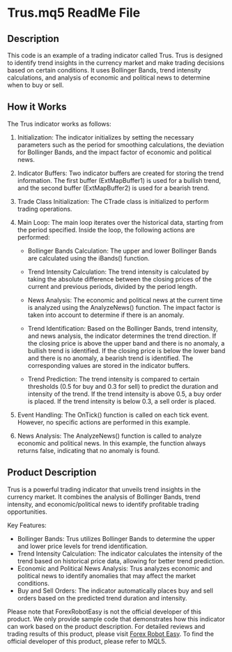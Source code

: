 # Trus.mq5 ReadMe File

## Description

This code is an example of a trading indicator called Trus. Trus is designed to identify trend insights in the currency market and make trading decisions based on certain conditions. It uses Bollinger Bands, trend intensity calculations, and analysis of economic and political news to determine when to buy or sell.

## How it Works

The Trus indicator works as follows:

1. Initialization: The indicator initializes by setting the necessary parameters such as the period for smoothing calculations, the deviation for Bollinger Bands, and the impact factor of economic and political news.

2. Indicator Buffers: Two indicator buffers are created for storing the trend information. The first buffer (ExtMapBuffer1) is used for a bullish trend, and the second buffer (ExtMapBuffer2) is used for a bearish trend.

3. Trade Class Initialization: The CTrade class is initialized to perform trading operations.

4. Main Loop: The main loop iterates over the historical data, starting from the period specified. Inside the loop, the following actions are performed:

   - Bollinger Bands Calculation: The upper and lower Bollinger Bands are calculated using the iBands() function.
   
   - Trend Intensity Calculation: The trend intensity is calculated by taking the absolute difference between the closing prices of the current and previous periods, divided by the period length.
   
   - News Analysis: The economic and political news at the current time is analyzed using the AnalyzeNews() function. The impact factor is taken into account to determine if there is an anomaly.
   
   - Trend Identification: Based on the Bollinger Bands, trend intensity, and news analysis, the indicator determines the trend direction. If the closing price is above the upper band and there is no anomaly, a bullish trend is identified. If the closing price is below the lower band and there is no anomaly, a bearish trend is identified. The corresponding values are stored in the indicator buffers.
   
   - Trend Prediction: The trend intensity is compared to certain thresholds (0.5 for buy and 0.3 for sell) to predict the duration and intensity of the trend. If the trend intensity is above 0.5, a buy order is placed. If the trend intensity is below 0.3, a sell order is placed.

5. Event Handling: The OnTick() function is called on each tick event. However, no specific actions are performed in this example.

6. News Analysis: The AnalyzeNews() function is called to analyze economic and political news. In this example, the function always returns false, indicating that no anomaly is found.

## Product Description

Trus is a powerful trading indicator that unveils trend insights in the currency market. It combines the analysis of Bollinger Bands, trend intensity, and economic/political news to identify profitable trading opportunities.

Key Features:
- Bollinger Bands: Trus utilizes Bollinger Bands to determine the upper and lower price levels for trend identification.
- Trend Intensity Calculation: The indicator calculates the intensity of the trend based on historical price data, allowing for better trend prediction.
- Economic and Political News Analysis: Trus analyzes economic and political news to identify anomalies that may affect the market conditions.
- Buy and Sell Orders: The indicator automatically places buy and sell orders based on the predicted trend duration and intensity.

Please note that ForexRobotEasy is not the official developer of this product. We only provide sample code that demonstrates how this indicator can work based on the product description. For detailed reviews and trading results of this product, please visit [Forex Robot Easy](https://forexroboteasy.com/forex-robot-review/trus-forex-software-unveiling-trend-insights-in-currency-market/). To find the official developer of this product, please refer to MQL5.
